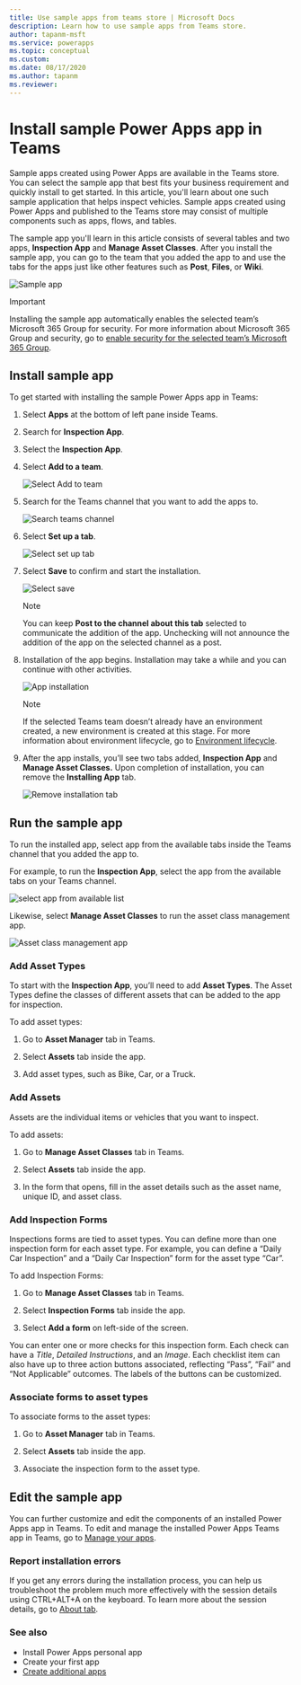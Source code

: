 ```yaml
---
title: Use sample apps from teams store | Microsoft Docs
description: Learn how to use sample apps from Teams store.
author: tapanm-msft
ms.service: powerapps
ms.topic: conceptual
ms.custom: 
ms.date: 08/17/2020
ms.author: tapanm
ms.reviewer: 
---
```


# Install sample Power Apps app in Teams

Sample apps created using Power Apps are available in the Teams store. You can select the sample app that best fits your business requirement and quickly install to get started. In this article, you'll learn about one such sample application that helps inspect vehicles. Sample apps created using Power Apps and published to the Teams store may consist of multiple components such as apps, flows, and tables.

The sample app you'll learn in this article consists of several tables and two apps, **Inspection App** and **Manage Asset Classes**. After you install the sample app, you can go to the team that you added the app to and use the tabs for the apps just like other features such as **Post**, **Files**, or **Wiki**.

![Sample app](media/sample-app.png)

> [!IMPORTANT]
> Installing the sample app automatically enables the selected team’s Microsoft 365 Group for security. For more information about Microsoft 365 Group and security, go to [enable security for the selected team’s Microsoft 365 Group](../maker/canvas-apps/share-app.md#share-an-app-with-office-365-groups).

## Install sample app

To get started with installing the sample Power Apps app in Teams:

1. Select **Apps** at the bottom of left pane inside Teams.

2. Search for **Inspection App**.

3. Select the **Inspection App**.

4. Select **Add to a team**.

    ![Select Add to team](media/sample-app-select-add-to-team.png)

5. Search for the Teams channel that you want to add the apps to.

    ![Search teams channel](media/sample-app-search-teams-channel.png)

6. Select **Set up a tab**.

   ![Select set up tab](media/sample-app-select-setup-tab.png)

7. Select **Save** to confirm and start the installation.

    ![Select save](media/sample-app-select-save.png)

    > [!NOTE]
    > You can keep **Post to the channel about this tab** selected to
    communicate the addition of the app. Unchecking will not announce the
    addition of the app on the selected channel as a post.

8. Installation of the app begins. Installation may take a while and you can continue
    with other activities.

    ![App installation](media/sample-app-installation.png)

    > [!NOTE]
    > If the selected Teams team doesn’t already have an environment created, a new environment is created at this stage. For more information about environment lifecycle, go to [Environment lifecycle](https://docs.microsoft.com/power-platform/admin/about-teams-environment).

9. After the app installs, you’ll see two tabs added, **Inspection App** and **Manage Asset Classes.** Upon completion of installation, you can remove the **Installing App** tab.

    ![Remove installation tab](media/sample-app-remove-installation-tab.png)

## Run the sample app

To run the installed app, select app from the available tabs inside the Teams channel that you added the app to.

For example, to run the **Inspection App**, select the app from the available
tabs on your Teams channel.

![select app from available list](media/sample-app-select-from-available-list.png)

Likewise, select **Manage Asset Classes** to run the asset class management app.

![Asset class management app](media/sample-app-asset-management-app.png)

### Add Asset Types

To start with the **Inspection App**, you’ll need to add **Asset Types**. The
Asset Types define the classes of different assets that can be added to the app
for inspection.

To add asset types:

1. Go to **Asset Manager** tab in Teams.

2. Select **Assets** tab inside the app.

3. Add asset types, such as Bike, Car, or a Truck.

### Add Assets

Assets are the individual items or vehicles that you want to inspect.

To add assets:

1. Go to **Manage Asset Classes** tab in Teams.

2. Select **Assets** tab inside the app.

3. In the form that opens, fill in the asset details such as the asset name, unique ID, and asset class.

### Add Inspection Forms

Inspections forms are tied to asset types. You can define more than one inspection form for each asset type. For example, you can define a “Daily Car Inspection” and a “Daily Car Inspection” form for the asset type “Car”.

To add Inspection Forms:

1. Go to **Manage Asset Classes** tab in Teams.

2. Select **Inspection Forms** tab inside the app.

3. Select **Add a form** on left-side of the screen.

You can enter one or more checks for this inspection form. Each check can have a *Title*, *Detailed Instructions*, and an *Image*. Each checklist item can also have up to three action buttons associated, reflecting “Pass”, “Fail” and “Not Applicable” outcomes. The labels of the buttons can be customized.

### Associate forms to asset types

To associate forms to the asset types:

1. Go to **Asset Manager** tab in Teams.

2. Select **Assets** tab inside the app.

3. Associate the inspection form to the asset type.

## Edit the sample app

You can further customize and edit the components of an installed Power Apps app in Teams. To edit and manage the installed Power Apps Teams app in Teams, go to [Manage your apps](manage-your-apps.md).

### Report installation errors

If you get any errors during the installation process, you can help us troubleshoot the problem much more effectively with the session details using CTRL+ALT+A on the keyboard. To learn more about the session details, go to [About tab](overview-of-the-power-apps-app.md#about-tab).

### See also

- Install Power Apps personal app <!--- hyperlink to article/section -->
- Create your first app <!--- hyperlink to article/section -->
- [Create additional apps](create-additional-apps.md)
